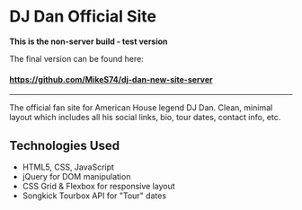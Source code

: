 # DJ Dan Official Site
**This is the non-server build - test version**

The final version can be found here:
#### https://github.com/MikeS74/dj-dan-new-site-server
---
The official fan site for American House legend DJ Dan. Clean, minimal layout which includes all his social links, bio, tour dates, contact info, etc.

## Technologies Used

+ HTML5, CSS, JavaScript
+ jQuery for DOM manipulation
+ CSS Grid & Flexbox for responsive layout
+ Songkick Tourbox API for "Tour" dates
